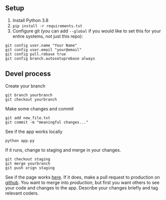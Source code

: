 ## Setup

1. Install Python 3.8
2. `pip install -r requirements.txt`
3. Configure git (you can add `--global` if you would like to set this for your
entire systems, not just this repo):
```
git config user.name "Your Name"
git config user.email "your@email"
git config pull.rebase true
git config branch.autosetuprebase always
```

## Devel process

Create your branch

```
git branch yourbranch
git checkout yourbranch
```

Make some changes and commit

```
git add new_file.txt
git commit -m "meaningful changes..."
```

See if the app works locally

```
python app.py
```

If it runs, change to staging and merge in your changes.

```
git checkout staging
git merge yourbranch
git push orign staging
```

See if the page works [here](http://coronus-staging.herokuapp.com/).
If it does, make a pull request to production on [github](https://github.com/mandrecki/coronus/compare/production...staging?expand=1).
You want to merge into *production*, but first you want others to see your code and changes to the app. Describe your changes briefly and tag relevant coders.





